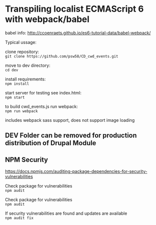 # Transpiling localist ECMAScript 6 with webpack/babel

babel info: http://ccoenraets.github.io/es6-tutorial-data/babel-webpack/

Typical ussage:

clone repository:<br/>
```git clone https://github.com/psw58/CD_cwd_events.git```

move to dev directory:<br/>
```cd dev```

install requirements:<br/>
```npm install```

start server for testing see index.html:<br/>
```npm start```

to build cwd_events.js run webpack:<br/>
```npm run webpack```

includes webpack sass support, does not support image loading

## DEV Folder can be removed for production distribution of Drupal Module 

## NPM Security 
https://docs.npmjs.com/auditing-package-dependencies-for-security-vulnerabilities

Check package for vulnerabilities<br/>
```npm audit```

Check package for vulnerabilities<br/>
```npm audit```

If security vulnerabilities are found and updates are available<br/>
```npm audit fix```
